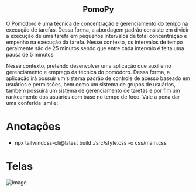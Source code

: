 </br>
<p align="center">
  <h2 align="center">PomoPy</h2>
</p>

<p>
O Pomodoro é uma técnica de concentração e gerenciamento do tempo na execução de tarefas. Dessa forma, a abordagem padrão consiste em dividir a execução de uma tarefa em pequenos intervalos de total concentração e empenho na execução da tarefa. Nesse contexto, os intervalos de tempo geralmente são de 25 minutos sendo que entre cada intervalo é feita uma pausa de 5 minutos
</p>
<p>
Nesse contexto, pretendo desenvolver uma aplicação que auxilie no gerenciamento e emprego da técnica do pomodoro. Dessa forma, a aplicação irá possuir um sistema padrão de controle de acesso baseado em usuários e permissões, bem como um sistema de grupos de usuários, também possuirá um sistema de gerenciamento de tarefas e por fim um rankeamento dos usuários com base no tempo de foco.
Vale a pena dar uma conferida :smile:
</p>


# Anotações
* npx tailwindcss-cli@latest build ./src/style.css -o css/main.css 

# Telas
![image](https://user-images.githubusercontent.com/23661672/141601194-568afbab-972a-4266-b5e3-bede3ac55dd2.png)
